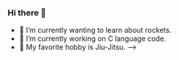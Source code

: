 ### Hi there 👋


- 🔭 I’m currently wanting to learn about rockets.
- 🌱 I’m currently working on C language code.
- 👯 My favorite hobby is Jiu-Jitsu.
-->
